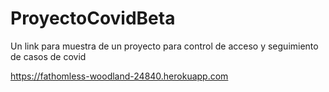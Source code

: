 # ProyectoCovidBeta
Un link para muestra de un proyecto para control de acceso y seguimiento de casos de covid

https://fathomless-woodland-24840.herokuapp.com
